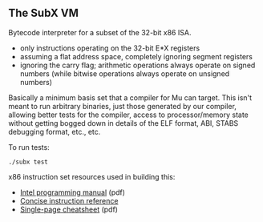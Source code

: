 ## The SubX VM

Bytecode interpreter for a subset of the 32-bit x86 ISA.

* only instructions operating on the 32-bit E*X registers
* assuming a flat address space, completely ignoring segment registers
* ignoring the carry flag; arithmetic operations always operate on signed numbers
  (while bitwise operations always operate on unsigned numbers)

Basically a minimum basis set that a compiler for Mu can target. This isn't
meant to run arbitrary binaries, just those generated by our compiler,
allowing better tests for the compiler, access to processor/memory state
without getting bogged down in details of the ELF format, ABI, STABS debugging
format, etc., etc.

To run tests:

  ```
  ./subx test
  ```

x86 instruction set resources used in building this:

* [Intel programming manual](http://www.intel.com/content/dam/www/public/us/en/documents/manuals/64-ia-32-architectures-software-developer-instruction-set-reference-manual-325383.pdf) (pdf)
* [Concise instruction reference](https://c9x.me/x86)
* [Single-page cheatsheet](https://net.cs.uni-bonn.de/fileadmin/user_upload/plohmann/x86_opcode_structure_and_instruction_overview.pdf) (pdf)
